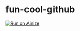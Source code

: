 # fun-cool-github

[![Run on Ainize](https://ainize.ai/static/images/run_on_ainize_button.svg)](https://ainize.web.app/redirect?git_repo=github.com/laeyoung-comcom/fun-cool-github)
